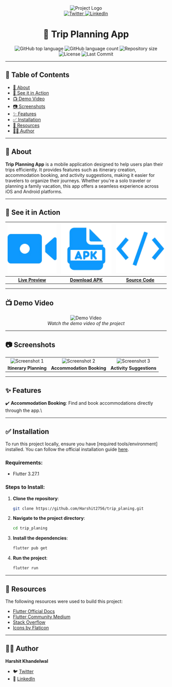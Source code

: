 <div align="center" id="top">
  <img src="https://github.com/Harshit2756/trip_planing/blob/main/assets/images/logo.png?raw=true" alt="Project Logo" width="200" height="200"/>

  <br/>

  <a href="https://twitter.com/intent/follow?screen_name=Harshit2756">
    <img alt= "Twitter" src="https://img.shields.io/twitter/follow/Harshit2756?style=social">
  </a>
  <a href="https://www.linkedin.com/in/harshit-khandelwal-3a76631b9/">
    <img alt="LinkedIn" src="https://img.shields.io/badge/LinkedIn-Harshit%20Khandelwal-blue?style=social&logo=linkedin">
  </a>
</div>

<h1 align="center">🚀 Trip Planning App</h1>

<p align="center">
  <img alt="GitHub top language" src="https://img.shields.io/github/languages/top/Harshit2756/trip_planing">
  <img alt="GitHub language count" src="https://img.shields.io/github/languages/count/Harshit2756/trip_planing">
  <img alt="Repository size" src="https://img.shields.io/github/repo-size/Harshit2756/trip_planing">
  <img alt="License" src="https://img.shields.io/github/license/Harshit2756/trip_planing">
  <img alt="Last Commit" src="https://img.shields.io/github/last-commit/Harshit2756/trip_planing">
</p>

---

## 📜 Table of Contents

- [📖 About](#book-about)
- [👀 See it in Action](#eyes-see-it-in-action)
- [📺 Demo Video](#demo-video)
- [📷 Screenshots](#camera-screenshots)
- [✨ Features](#sparkles-features)
- [✅ Installation](#white_check_mark-installation)
- [🚀 Resources](#rocket-resources)
- [👨‍💻 Author](#👨‍💻-author)

---

## :book: About

**Trip Planning App** is a mobile application designed to help users plan their trips efficiently. It provides features such as itinerary creation, accommodation booking, and activity suggestions, making it easier for travelers to organize their journeys. Whether you're a solo traveler or planning a family vacation, this app offers a seamless experience across iOS and Android platforms.

---

## :eyes: See it in Action

| [![Live Preview](https://github.com/Harshit2756/Harshit2756/blob/main/Assets/Live_Preview_Trans.png?raw=true)](https://harshit2756.github.io/trip_planing/) | [![Download APK](https://github.com/Harshit2756/Harshit2756/blob/main/Assets/Download_Apk_Trans.png?raw=true)](https://github.com/Harshit2756/trip_planing/releases/download/v1.0.0/trip_planning_app.apk) | [![Source Code](https://github.com/Harshit2756/Harshit2756/blob/main/Assets/Source_Code_Trans.png?raw=true)](https://github.com/Harshit2756/trip_planing/archive/refs/tags/v1.0.0.zip) |
| :---------------------------------------------------------------------------------------------------------------------------------------------------------: | :--------------------------------------------------------------------------------------------------------------------------------------------------------------------------------------------------------: | :------------------------------------------------------------------------------------------------------------------------------------------------------------------------------------: |
|                                               [**Live Preview**](https://harshit2756.github.io/trip_planing/)                                               |                                               [**Download APK**](https://github.com/Harshit2756/trip_planing/releases/download/v1.0.0/trip_planning_app.apk)                                               |                                              [**Source Code**](https://github.com/Harshit2756/trip_planing/archive/refs/tags/v1.0.0.zip)                                               |

---

## 📺 Demo Video

<div align="center">
  <img src="Screenshots/Demo_video.gif" alt="Demo Video" width="600" height="auto"/>
  <br/>
  <em>Watch the demo video of the project</em>
</div>

---

## :camera: Screenshots

<table width="100%">
  <tbody>
    <tr>
      <td align="center"><img src="Screenshots/image_1.png?raw=true" width="200" alt="Screenshot 1"/></td>
      <td align="center"><img src="Screenshots/image_2.png?raw=true" width="200" alt="Screenshot 2"/></td>
      <td align="center"><img src="Screenshots/image_3.png?raw=true" width="200" alt="Screenshot 3"/></td>
    </tr>
    <tr>
      <td align="center"><b>Itinerary Planning</b></td>
      <td align="center"><b>Accommodation Booking</b></td>
      <td align="center"><b>Activity Suggestions</b></td>
    </tr>
  </tbody>
</table>

---

## :sparkles: Features

✔️ **Accommodation Booking**: Find and book accommodations directly through the app.\

---

## :white_check_mark: Installation

To run this project locally, ensure you have [required tools/environment] installed. You can follow the official installation guide [here](https://flutter.dev/docs).

### Requirements:

- Flutter 3.27.1

### Steps to Install:

1. **Clone the repository**:

   ```bash
   git clone https://github.com/Harshit2756/trip_planing.git
   ```

2. **Navigate to the project directory**:

   ```bash
   cd trip_planing
   ```

3. **Install the dependencies**:

   ```bash
   flutter pub get
   ```

4. **Run the project**:

   ```bash
   flutter run
   ```

---

## :rocket: Resources

The following resources were used to build this project:

- [Flutter Official Docs](https://flutter.dev/docs)
- [Flutter Community Medium](https://medium.com/flutter-community)
- [Stack Overflow](https://stackoverflow.com)
- [Icons by Flaticon](https://www.flaticon.com/)

---

## 👨‍💻 Author

**Harshit Khandelwal**

- 🐦 [Twitter](https://twitter.com/Harshit2756)
- 💼 [LinkedIn](https://www.linkedin.com/in/harshit-khandelwal-3a76631b9/)
